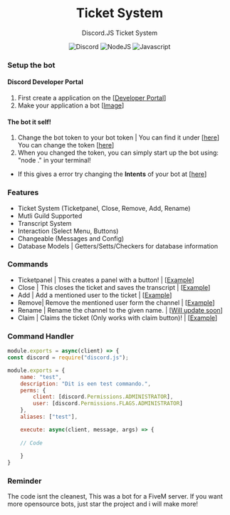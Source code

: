 <div align="center">

# Ticket System

Discord.JS Ticket System
  
![Discord](https://img.shields.io/static/v1?label=Discord.JS&message=V13&color=red)
![NodeJS](https://img.shields.io/static/v1?label=Node.JS&message=V16.10.0&color=green)
![Javascript](https://img.shields.io/static/v1?label=Code%20Language&message=Javascript&color=yellow)

</div>

### Setup the bot

#### Discord Developer Portal
1. First create a application on the [[Developer Portal](https://discord.com/developers/applications)]
2. Make your application a bot [[Image](https://user-images.githubusercontent.com/78086344/134589129-89f91109-4abc-4ca2-be56-d7c0ceb7a082.png)]

#### The bot it self!
1. Change the bot token to your bot token | You can find it under [[here](https://user-images.githubusercontent.com/78086344/134589639-75cdee6e-31bf-4593-b1e1-e8330510adbe.png)] <br>
You can change the token [[here](https://github.com/hoaxFacts/Ticket-System-DiscordJS/blob/main/data/config.yml)]
3. When you changed the token, you can simply start up the bot using: "node ." in your terminal!
* If this gives a error try changing the **Intents** of your bot at [[here](https://user-images.githubusercontent.com/78086344/134589639-75cdee6e-31bf-4593-b1e1-e8330510adbe.png)]



### Features
* Ticket System (Ticketpanel, Close, Remove, Add, Rename)
* Mutli Guild Supported
* Transcript System
* Interaction (Select Menu, Buttons)
* Changeable (Messages and Config)
* Database Models | Getters/Setts/Checkers for database information




### Commands
* Ticketpanel | This creates a panel with a button! | [[Example](https://user-images.githubusercontent.com/78086344/134589897-eb6f11fd-346f-49b3-a392-97a17040837a.png)]
* Close | This closes the ticket and saves the transcript | [[Example](https://user-images.githubusercontent.com/78086344/134590071-781e1067-6b70-425e-b3ad-a0634fa7b329.png)]
* Add | Add a mentioned user to the ticket | [[Example](https://user-images.githubusercontent.com/78086344/134590123-268898df-e207-49a9-8f94-31084b80697b.png)]
* Remove| Remove the mentioned user form the channel | [[Example](https://user-images.githubusercontent.com/78086344/134590167-4769db2e-415e-4cfb-bc1b-b63683bd892c.png)]
* Rename | Rename the channel to the given name. | [[Will update soon]()]
* Claim | Claims the ticket (Only works with claim button)! | [[Example](https://user-images.githubusercontent.com/78086344/134590503-03514a9c-b0a5-42a4-9f7a-9ae1cfa07535.png)]



### Command Handler
```js
module.exports = async(client) => {
const discord = require("discord.js");

module.exports = {
    name: "test",
    description: "Dit is een test commando.",
    perms: {
        client: [discord.Permissions.ADMINISTRATOR],
        user: [discord.Permissions.FLAGS.ADMINISTRATOR]
    },
    aliases: ["test"],

    execute: async(client, message, args) => {
    
    // Code
        
    }
}
```

### Reminder
The code isnt the cleanest, This was a bot for a FiveM server. If you want more opensource bots, just star the project and i will make more!
